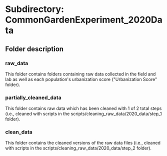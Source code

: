 # Subdirectory: CommonGardenExperiment_2020Data

## Folder description

### raw_data

This folder contains folders containing raw data collected in the field and lab as well as each population's urbanization score ("Urbanization Score" folder).

### partially_cleaned_data

This folder contains raw data which has been cleaned with 1 of 2 total steps (i.e., cleaned with scripts in the scripts/cleaning_raw_data/2020_data/step_1 folder).

### clean_data

This folder contains the cleaned versions of the raw data files (i.e., cleaned with scripts in the scripts/cleaning_raw_data/2020_data/step_2 folder).
